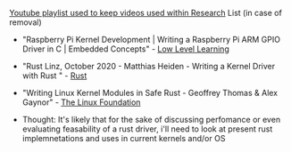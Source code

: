 [Youtube playlist used to keep videos used within Research](https://www.youtube.com/playlist?list=PL2kkY8kPiI8ZYEZ7QW13phJdMqM9pJ46b)
List (in case of removal)
+ "Raspberry Pi Kernel Development | Writing a Raspberry Pi ARM GPIO Driver in C | Embedded Concepts" - [Low Level Learning](https://www.youtube.com/c/LowLevelLearning)
+ "Rust Linz, October 2020 - Matthias Heiden - Writing a Kernel Driver with Rust " - [Rust](https://www.youtube.com/c/RustVideos)
+ "Writing Linux Kernel Modules in Safe Rust - Geoffrey Thomas & Alex Gaynor" - [The Linux Foundation](https://www.youtube.com/c/LinuxfoundationOrg)


+ Thought: It's likely that for the sake of discussing perfomance or even evaluating feasability of a rust driver, i'll need to look at present rust implemnetations and uses in current kernels and/or OS